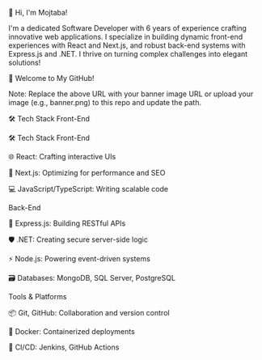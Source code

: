 👋 Hi, I'm Mojtaba!

I'm a dedicated Software Developer with 6 years of experience crafting innovative web applications. I specialize in building dynamic front-end experiences with React and Next.js,
 and robust back-end systems with Express.js and .NET. I thrive on turning complex challenges into elegant solutions!

🎉 Welcome to My GitHub!


Note: Replace the above URL with your banner image URL or upload your image (e.g., banner.png) to this repo and update the path.

🛠️ Tech Stack
Front-End

🛠️ Tech Stack
Front-End

🌐 React: Crafting interactive UIs

🚀 Next.js: Optimizing for performance and SEO

💻 JavaScript/TypeScript: Writing scalable code

Back-End

🔗 Express.js: Building RESTful APIs

🛡️ .NET: Creating secure server-side logic

⚡ Node.js: Powering event-driven systems

🗃️ Databases: MongoDB, SQL Server, PostgreSQL

Tools & Platforms

📦 Git, GitHub: Collaboration and version control

🐳 Docker: Containerized deployments

🔄 CI/CD: Jenkins, GitHub Actions

